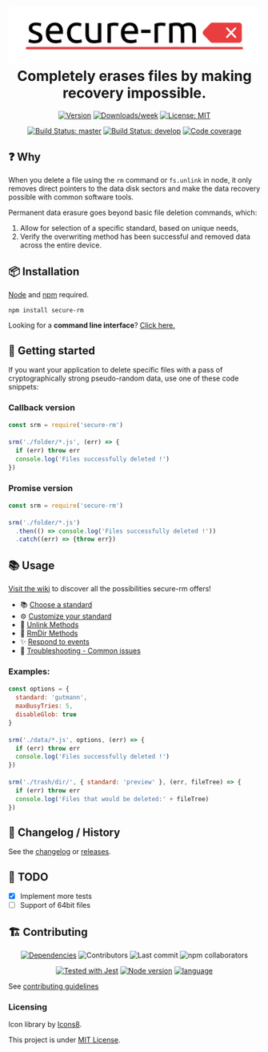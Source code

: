 <h1 align="center">
  <img src="./assets/secure-rm.png" alt="secure-rm">
  <br>
  Completely erases files by making recovery impossible.
  <br>
</h1>

<p align="center">
  <a href="https://www.npmjs.com/package/secure-rm"><img src="https://img.shields.io/npm/v/secure-rm.svg?style=flat-square" alt="Version"></a>
  <a href="https://www.npmjs.com/package/secure-rm"><img src="https://img.shields.io/npm/dw/secure-rm.svg?style=flat-square" alt="Downloads/week"></a>
  <a href="https://github.com/oganexon/secure-rm/blob/master/LICENSE"><img src="https://img.shields.io/npm/l/secure-rm.svg?style=flat-square" alt="License: MIT"></a>
</p>
<p align="center">
  <a href="https://actions-badge.atrox.dev/secure-rm/core/goto?ref=master"><img src="https://img.shields.io/endpoint.svg?url=https%3A%2F%2Factions-badge.atrox.dev%2Fsecure-rm%2Fcore%2Fbadge%3Fref%3Dmaster&style=flat-square&label=master%20build" alt="Build Status: master"/></a>
  <a href="https://actions-badge.atrox.dev/secure-rm/core/goto?ref=develop"><img src="https://img.shields.io/endpoint.svg?url=https%3A%2F%2Factions-badge.atrox.dev%2Fsecure-rm%2Fcore%2Fbadge%3Fref%3Ddevelop&style=flat-square&label=dev%20build" alt="Build Status: develop" /></a>
  <a href="https://coveralls.io/github/secure-rm/core"><img src="https://img.shields.io/coveralls/github/secure-rm/core?style=flat-square" alt="Code coverage"></a>
</p>

## ❓ Why

When you delete a file using the `rm` command or `fs.unlink` in node, it only removes direct pointers to the data disk sectors and make the data recovery possible with common software tools.

Permanent data erasure goes beyond basic file deletion commands, which:
1. Allow for selection of a specific standard, based on unique needs,
2. Verify the overwriting method has been successful and removed data across the entire device.

## 📦 Installation

[Node](https://nodejs.org/) and [npm](https://www.npmjs.com/) required.

```shell
npm install secure-rm
```

Looking for a **command line interface**? [Click here.](https://www.npmjs.com/package/secure-rm-cli)

## 🚀 Getting started

If you want your application to delete specific files with a pass of cryptographically strong pseudo-random data, use one of these code snippets:

### Callback version

```javascript
const srm = require('secure-rm')

srm('./folder/*.js', (err) => {
  if (err) throw err
  console.log('Files successfully deleted !')
})
```

### Promise version

```javascript
const srm = require('secure-rm')

srm('./folder/*.js')
  .then(() => console.log('Files successfully deleted !'))
  .catch((err) => {throw err})
```

## 📚 Usage

[Visit the wiki](https://github.com/secure-rm/core/wiki) to discover all the possibilities secure-rm offers!

- 📚 [Choose a standard](https://github.com/secure-rm/core/wiki/Standards)
- ⚙️ [Customize your standard](https://github.com/secure-rm/core/wiki/Custom-Standard)
- 📗 [Unlink Methods](https://github.com/secure-rm/core/wiki/Unlink-Methods)
- 📙 [RmDir Methods](https://github.com/secure-rm/core/wiki/RmDir-Methods)
- ✨ [Respond to events](https://github.com/secure-rm/core/wiki/Events)
- 🚩 [Troubleshooting - Common issues](https://github.com/secure-rm/core/wiki/Troubleshooting---Common-issues)

### Examples:
```javascript
const options = {
  standard: 'gutmann',
  maxBusyTries: 5,
  disableGlob: true
}

srm('./data/*.js', options, (err) => {
  if (err) throw err
  console.log('Files successfully deleted !')
})

srm('./trash/dir/', { standard: 'preview' }, (err, fileTree) => {
  if (err) throw err
  console.log('Files that would be deleted:' + fileTree)
})

```

## 📜 Changelog / History

See the [changelog](/CHANGELOG.md) or [releases](https://github.com/oganexon/secure-rm/releases).

## 📌 TODO

- [x] Implement more tests
- [ ] Support of 64bit files

## 🏗 Contributing

<p align="center">
  <a href="https://libraries.io/npm/secure-rm"><img src="https://img.shields.io/librariesio/release/npm/secure-rm?style=flat-square&logo=npm" alt="Dependencies"></a>
  <img src="https://img.shields.io/github/contributors/secure-rm/core?style=flat-square" alt="Contributors">
  <img src="https://img.shields.io/github/last-commit/secure-rm/core/develop?style=flat-square" alt="Last commit">
  <img src="https://img.shields.io/npm/collaborators/secure-rm?style=flat-square" alt="npm collaborators">
</p>
<p align="center">
  <a href="https://jestjs.io"><img src="https://img.shields.io/badge/-jest-99424f?style=flat-square&logo=jest" alt="Tested with Jest"></a>
  <a href="https://nodejs.org"><img src="https://img.shields.io/badge/-node-gray?style=flat-square&logo=node.js" alt="Node version"></a>
  <a href="https://www.typescriptlang.org/"><img src="https://img.shields.io/badge/-typescript-blue?style=flat-square&logo=typescript" alt="language"></a>
</p>

See [contributing guidelines](/CONTRIBUTING.md)

### Licensing

Icon library by <a href="https://icons8.com/">Icons8</a>.

This project is under [MIT License](/LICENSE).
